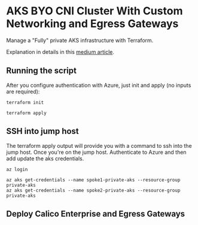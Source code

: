# AKS BYO CNI Cluster With Custom Networking and Egress Gateways

Manage a "Fully" private AKS infrastructure with Terraform.

Explanation in details in this [medium article](https://medium.com/@paveltuzov/create-a-fully-private-aks-infrastructure-with-terraform-e92358f0bf65?source=friends_link&sk=124faab1bb557c25c0ed536ae09af0a3).

## Running the script

After you configure authentication with Azure, just init and apply (no inputs are required):

`terraform init`

`terraform apply`

## SSH into jump host

The terraform apply output will provide you with a command to ssh into the jump host.  Once you're on the jump host.  Authenticate to Azure and then add update the aks credentials.

```
az login
```

```
az aks get-credentials --name spoke1-private-aks --resource-group private-aks
az aks get-credentials --name spoke2-private-aks --resource-group private-aks
```

## Deploy Calico Enterprise and Egress Gateways
